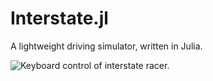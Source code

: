 # Interstate.jl

A lightweight driving simulator, written in Julia.

![Keyboard control of interstate racer.](https://github.com/4estlaine/Interstate.jl/racing-vid.gif)
